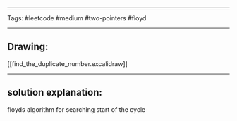 

----

Tags: #leetcode #medium #two-pointers #floyd

----

## Drawing:
[[find_the_duplicate_number.excalidraw]]

----


## solution explanation:

floyds algorithm for searching start of the cycle 